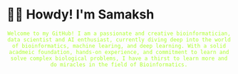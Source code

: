 # 👋🏼 Howdy! I'm Samaksh
<p align="center"><code style="color : greenyellow;">Welcome to my GitHub! I am a passionate and creative bioinformatician, data scientist and AI enthusiast, currently diving deep into the world of bioinformatics, machine learing, and deep learning. With a solid acadmeic foundation, hands-on experience, and commitment to learn and solve complex biological problems, I have a thirst to learn more and do miracles in the field of Bioinformatics.</code></p>

